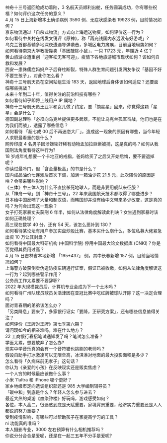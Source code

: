神舟十三号返回舱成功着陆，3 名航天员顺利出舱，任务圆满成功，你有哪些祝福？如何评价这次任务的意义？  
4 月 15 日上海新增本土确诊病例 3590 例、无症状感染者 19923 例，目前情况如何？  
京东物流通过「自杀式物流」方式向上海运送物资，如何评价这一行为？  
如何看待中关村在线发文锐评《原神》，称「再充钱国内永远没有好游戏」?  
乌克兰首都基辅多地深夜遭遇导弹袭击，多城区电力瘫痪，目前当地局势如何？  
如何看待南京大学教授靠卖「基因敲除小鼠」，一只 11723 元，年赚近 4 亿？  
黄山旅游业遭重创「迎客松无客可迎」，疫情下各地旅游城市现状如何？该如何自救和发展？  
西安一患侏儒症妈妈产子后脊柱断裂，特殊人群生育问题引发网友争议「基因不好不要生孩子」，对此你怎么看？  
神舟十三号航天员在空间站组生活 183 天，返回地球后身体该如何适应？还要面临哪些挑战？  
未来十年到二十年，值得关注的前沿科技有哪些？  
如何看待知乎即将上线用户 IP 属地？  
神舟十三号航天员王亚平和女儿做了约定，要「摘星星」回来，你觉得这颗「星星」会是什么？  
德国副总理称「必须向乌克兰提供更多武器，不能让乌克兰孤军奋战，他们也是在为我们而战」，透露了哪些信息？  
如何看待 「超七成 00 后不再迷恋大厂」，造成这一现象的原因有哪些，当今年轻人求职最看重的是什么？  
网传印度 4 名男子因涉嫌轮奸稀有动物孟加拉巨蜥被捕，这是真的吗？如何从我国刑法角度看待这种行为?  
18 岁成年礼想要一个卡地亚的戒指，爸妈给买了之后又开始后悔，要不要退掉呢？  
你读过最冷门，但「含金量极高」的书是什么？  
国内成品油价七连涨后首次下调，加满一箱油少花 21.5 元，此次降价的原因是啥？会带来哪些影响？  
《三体》中三体人为什么不直接杀死地球人，而是非要用舰队来征服？  
从「神舟一号」到「神舟十三号」，22 年来我国航天技术都取得了哪些进步？  
日本给中国反哺了大量和制汉语，而韩国却并没有给中文带来多少改变，这是真的吗？为何会出现这一现象？  
女子打死家暴丈夫获刑 6 年半，如何从法律角度解读此判决？女生遇到家暴时该如何正确处理？  
高三现在数学 40 分，还有 54 天，该怎么恶补到 130？  
如何看待某论坛有用户参加实盘炒股比赛，基本买什么崩什么，多位私募大佬紧急出资 10 万让其封盘？  
如何看待中国最大科研机构 (中国科学院) 停用中国最大论文数据库 (CNKI)？你是否觉得其费用过高？  
4 月 15 日吉林省本地新增 「195+437」 例，其中长春新增 157 例，目前当地情况如何？  
上海警方破获倒卖伪造防疫车辆通行证案，假证已被收缴，如何从法律角度解读这一行为？起到哪些警示作用？  
公务员工作太累要不要辞职?  
2022 年大规模裁员后，计算机专业会成为下一个土木吗？  
如何看待广州队球员球员关浩津因在亚冠比赛中吃红牌被球队开除？这一决定合理吗？  
面对青春期的弟弟该怎么办？  
「另类降息」要来了，多家银行证实「要降，正研究方案」，还有哪些信息值得关注？  
如何评价《王牌对王牌》第七季第六期？  
请问现如今的相亲难吗，难在什么地方？  
22 工商银行春招笔试通知发了吗？笔试怎么准备？  
学医太累，想要放弃了怎么办?  
现实中学音乐真的会有一个音符错也挑剔的老师吗？  
假设自助手打冰激凌可以无限垒高，冰淇淋对地面的最大投影面积是多少？  
怎么看待「久病床前无孝子」这句话？  
你认为《亲爱的小孩》在反映现实还是贩卖焦虑？  
一个人穷的时候最应该做什么事？  
小米 11ultra 和 iPhone 哪个更好？  
家乡地级市定向选调组织部还是 985 大学编制辅导员？  
「碳中和」到底是什么？年轻人怎么参与进去？  
最近大热的桌游《血染钟楼》好玩吗，游戏感受如何？  
各位，本人高二，很迷惑到底是天赋重要，家境背景重要，经济实力重要还是人人都说的努力重要？  
受到疫情影响，有哪些可以帮助孩子在家提高学习的工具？  
ni 功能真的准吗？  
本人摄影专业，3000 左右预算有什么相机推荐吗？  
你说分分合合是爱呢，还是在一起三五年不分手是爱呢?  
